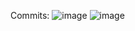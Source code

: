 Commits:
![image](https://user-images.githubusercontent.com/58512068/203250417-6b42b0b8-1ff3-46b3-9e4a-62e32f6335aa.png)
![image](https://user-images.githubusercontent.com/58512068/203250290-492569bc-bf29-4361-8dcf-269e5915a712.png)


